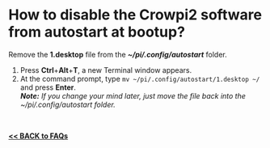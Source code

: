 # How to disable the Crowpi2 software from autostart at bootup?

Remove the **1.desktop** file from the ***~/pi/.config/autostart*** folder.  
1. Press **Ctrl**+**Alt**+**T**, a new Terminal window appears.  
2. At the command prompt, type `mv ~/pi/.config/autostart/1.desktop ~/` and press **Enter**.  
***Note:** If you change your mind later, just move the file back into the ~/pi/.config/autostart folder.*  

<br>

[**<< BACK to FAQs**](https://github.com/Pearl-852/CrowPi2/blob/main/faq/TOC-FAQ.md#frequently-asked-questions)

